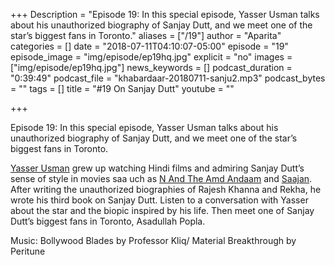 +++
Description = "Episode 19: In this special episode, Yasser Usman talks about his unauthorized biography of Sanjay Dutt, and we meet one of the star’s biggest fans in Toronto."
aliases = ["/19"]
author = "Aparita"
categories = []
date = "2018-07-11T04:10:07-05:00"
episode = "19"
episode_image = "img/episode/ep19hq.jpg"
explicit = "no"
images = ["img/episode/ep19hq.jpg"]
news_keywords = []
podcast_duration = "0:39:49"
podcast_file = "khabardaar-20180711-sanju2.mp3"
podcast_bytes = ""
tags = []
title = "#19 On Sanjay Dutt"
youtube = ""

+++

Episode 19: In this special episode, Yasser Usman talks about his unauthorized biography of Sanjay Dutt, and we meet one of the star’s biggest fans in Toronto.

[Yasser Usman](https://www.juggernaut.in/books/sanjay-dutt-the-untold-story-of-bollywoods-bad-boy) grew up watching Hindi films and admiring Sanjay Dutt’s sense of style in movies saa uch as [N And The Amd Andaam](https://www.youtube.com/watch?v=1wn9l91LVpI) and [Saajan](https://www.youtube.com/watch?v=AKtNpEXqyoY). After writing the unauthorized biographies of Rajesh Khanna and Rekha, he wrote his third book on Sanjay Dutt. Listen to a conversation with Yasser about the star and the biopic inspired by his life. Then meet one of Sanjay Dutt’s biggest fans in Toronto, Asadullah Popla.

Music: Bollywood Blades by Professor Kliq/ Material Breakthrough by Peritune
